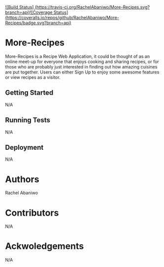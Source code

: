 [![Build Status] (https://travis-ci.org/RachelAbaniwo/More-Recipes.svg?branch=api)](https://travis-ci.org/RachelAbaniwo/More-Recipes)[![Coverage Status]
(https://coveralls.io/repos/github/RachelAbaniwo/More-Recipes/badge.svg?branch=api)](https://coveralls.io/github/RachelAbaniwo/More-Recipes?branch=api)
# More-Recipes
More-Recipes is a Recipe Web Application, it could be thought of as an online meet-up for everyone that enjoys cooking and sharing recipes, or for those who are probably just interested in finding out how amazing cuisines are put together. Users can either Sign Up to enjoy some awesome features or view recipes as a visitor.

## Getting Started
N/A

## Running Tests
N/A

## Deployment
N/A

# Authors
Rachel Abaniwo

# Contributors
N/A

# Ackwoledgements
N/A

